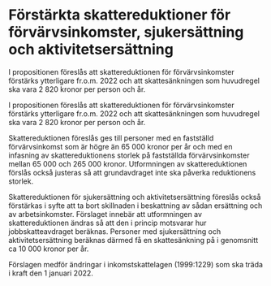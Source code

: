 # Förstärkta skattereduktioner för förvärvsinkomster, sjukersättning och aktivitetsersättning

I propositionen föreslås att skattereduktionen för förvärvsinkomster förstärks ytterligare fr.o.m. 2022 och att skattesänkningen som huvudregel ska vara 2 820 kronor per person och år.

I propositionen föreslås att skattereduktionen för förvärvsinkomster förstärks ytterligare fr.o.m. 2022 och att skattesänkningen som huvudregel ska vara 2 820 kronor per person och år.

Skattereduktionen föreslås ges till personer med en fastställd förvärvsinkomst som är högre än 65 000 kronor per år och med en infasning av skattereduktionens storlek på fastställda förvärvsinkomster mellan 65 000 och 265 000 kronor. Utformningen av skattereduktionen förslås också justeras så att grundavdraget inte ska påverka reduktionens storlek.

Skattereduktionen för sjukersättning och aktivitetsersättning föreslås
också förstärkas i syfte att ta bort skillnaden i beskattning av sådan
ersättning och av arbetsinkomster. Förslaget innebär att utformningen av skattereduktionen ändras så att den i princip motsvarar hur jobbskatteavdraget beräknas. Personer med sjukersättning och aktivitetsersättning beräknas därmed få en skattesänkning på i genomsnitt ca 10 000 kronor per år.

Förslagen medför ändringar i inkomstskattelagen (1999:1229) som ska
träda i kraft den 1 januari 2022.

